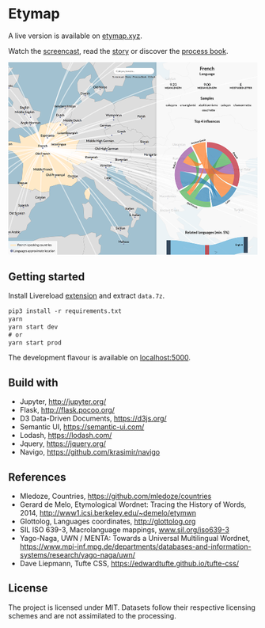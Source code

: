 # Etymap

A live version is available on [etymap.xyz](https://etymap.xyz).

Watch the [screencast](https://www.youtube.com/watch?v=eECwmJ6InZc), read the [story](https://etymap.xyz/story) or discover the [process book](https://etymap.xyz/process-book).

![Screenshot](./static/img/screen.png)

## Getting started

Install Livereload [extension](http://livereload.com/extensions/) and extract `data.7z`.

```shell
pip3 install -r requirements.txt
yarn
yarn start dev
# or
yarn start prod
```

The development flavour is available on [localhost:5000](http://localhost:5000).

## Build with

- Jupyter, http://jupyter.org/
- Flask, http://flask.pocoo.org/
- D3 Data-Driven Documents, https://d3js.org/
- Semantic UI, https://semantic-ui.com/
- Lodash, https://lodash.com/
- Jquery, https://jquery.org/
- Navigo, https://github.com/krasimir/navigo

## References

- Mledoze, Countries, https://github.com/mledoze/countries
- Gerard de Melo, Etymological Wordnet: Tracing the History of Words, 2014, http://www1.icsi.berkeley.edu/~demelo/etymwn
- Glottolog, Languages coordinates, http://glottolog.org
- SIL ISO 639-3, Macrolanguage mappings, www.sil.org/iso639-3
- Yago-Naga, UWN / MENTA: Towards a Universal Multilingual Wordnet, https://www.mpi-inf.mpg.de/departments/databases-and-information-systems/research/yago-naga/uwn/
- Dave Liepmann, Tufte CSS, https://edwardtufte.github.io/tufte-css/

## License

The project is licensed under MIT. Datasets follow their respective licensing schemes and are not assimilated to the processing.
